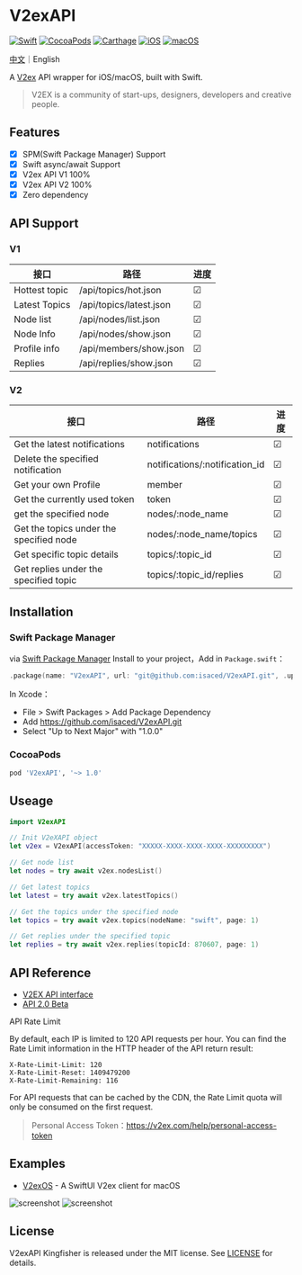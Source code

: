 # V2exAPI
[![Swift](https://img.shields.io/badge/swift-F54A2A?style=for-the-badge&logo=swift&logoColor=white)](https://github.com/isaced/V2exAPI)
[![CocoaPods](https://img.shields.io/cocoapods/v/V2exAPI.svg?style=for-the-badge)](https://cocoapods.org/pods/V2exAPI)
[![Carthage](https://img.shields.io/badge/-Carthage-5C5543?style=for-the-badge)](https://github.com/Carthage/Carthage)
[![iOS](https://img.shields.io/badge/iOS-000000?style=for-the-badge&logo=ios&logoColor=white)](https://github.com/isaced/V2exAPI)
[![macOS](https://img.shields.io/badge/mac%20os-000000?style=for-the-badge&logo=macos&logoColor=F0F0F0)](https://github.com/isaced/V2exAPI)

[中文](/README.md)｜English

A [V2ex](https://v2ex.com/) API wrapper for iOS/macOS, built with Swift.

> V2EX is a community of start-ups, designers, developers and creative people.

## Features

- [x] SPM(Swift Package Manager) Support
- [x] Swift async/await Support
- [x] V2ex API V1 100%
- [x] V2ex API V2 100%
- [x] Zero dependency

## API Support

### V1

| 接口   | 路径                   | 进度  |
|------|-------------------------|-----|
| Hottest topic | /api/topics/hot.json    | &#9745; |
| Latest Topics | /api/topics/latest.json | &#9745; |
| Node list | /api/nodes/list.json    | &#9745; |
| Node Info | /api/nodes/show.json    | &#9745; |
| Profile info | /api/members/show.json  | &#9745; |
| Replies | /api/replies/show.json  | &#9745; |

### V2

| 接口            | 路径                           | 进度 |
|----------------------|--------------------------------|---------|
| Get the latest notifications       | notifications                  | &#9745; |
| Delete the specified notification       | notifications/:notification_id | &#9745; |
| Get your own Profile   | member                         | &#9745; |
| Get the currently used token   | token                          | &#9745; |
| get the specified node         | nodes/:node_name               | &#9745; |
| Get the topics under the specified node | nodes/:node_name/topics        | &#9745; |
| Get specific topic details         | topics/:topic_id               | &#9745; |
| Get replies under the specified topic | topics/:topic_id/replies       | &#9745; |

## Installation

### Swift Package Manager

via [Swift Package Manager](https://swift.org/package-manager/) Install to your project，Add in `Package.swift`：

```swift
.package(name: "V2exAPI", url: "git@github.com:isaced/V2exAPI.git", .upToNextMinor(from: "1.0.0")),
```

In Xcode：
- File > Swift Packages > Add Package Dependency
- Add https://github.com/isaced/V2exAPI.git
- Select "Up to Next Major" with "1.0.0"

### CocoaPods

```ruby
pod 'V2exAPI', '~> 1.0'
```

## Useage

```swift
import V2exAPI

// Init V2eXAPI object
let v2ex = V2exAPI(accessToken: "XXXXX-XXXX-XXXX-XXXX-XXXXXXXXX")

// Get node list
let nodes = try await v2ex.nodesList()

// Get latest topics
let latest = try await v2ex.latestTopics()

// Get the topics under the specified node
let topics = try await v2ex.topics(nodeName: "swift", page: 1)

// Get replies under the specified topic
let replies = try await v2ex.replies(topicId: 870607, page: 1)
```

## API Reference

- [V2EX API interface](https://www.v2ex.com/p/7v9TEc53)
- [API 2.0 Beta](https://v2ex.com/help/api)

API Rate Limit

By default, each IP is limited to 120 API requests per hour. You can find the Rate Limit information in the HTTP header of the API return result:

```
X-Rate-Limit-Limit: 120
X-Rate-Limit-Reset: 1409479200
X-Rate-Limit-Remaining: 116
```

For API requests that can be cached by the CDN, the Rate Limit quota will only be consumed on the first request.

> Personal Access Token：https://v2ex.com/help/personal-access-token

## Examples

- [V2exOS](https://github.com/isaced/V2exOS) - A SwiftUI V2ex client for macOS

![screenshot](https://user-images.githubusercontent.com/2088605/182183782-79aa8524-dea4-40d3-87a3-6b542678f568.png#gh-dark-mode-only)
![screenshot](https://user-images.githubusercontent.com/2088605/182184352-52019bd0-da89-4703-9d83-2b85aa10617e.png##gh-light-mode-only)


## License

V2exAPI Kingfisher is released under the MIT license. See [LICENSE](/LICENSE) for details.
